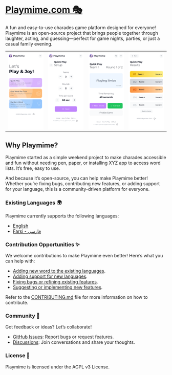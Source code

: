 # [Playmime.com 🎭](https://playmime.com)

A fun and easy-to-use charades game platform designed for everyone! Playmime is an open-source project that brings
people together through laughter, acting, and guessing—perfect for game nights, parties, or just a casual family
evening.

|                                                  |                                                  |                                                  |                                                  |
|--------------------------------------------------|--------------------------------------------------|--------------------------------------------------|--------------------------------------------------|
| ![Playmime](/public/screenshots/en/mobile-1.png) | ![Playmime](/public/screenshots/en/mobile-2.png) | ![Playmime](/public/screenshots/en/mobile-3.png) | ![Playmime](/public/screenshots/en/mobile-4.png) |

## Why Playmime?

Playmime started as a simple weekend project to make charades accessible and fun without needing pen, paper, or
installing XYZ app to access word lists. It’s free, easy to use.

And because it’s open-source, you can help make Playmime better! Whether you’re fixing bugs, contributing new features,
or adding support for your language, this is a community-driven platform for everyone.

### Existing Languages 🌍

Playmime currently supports the following languages:

- [English](https://playmime.com/en)
- [Farsi - فارسی](https://playmime.com/fa)

### Contribution Opportunities ✨

We welcome contributions to make Playmime even better! Here’s what you can help with:

- [Adding new word to the existing languages](CONTRIBUTING.md#adding-new-words-to-existing-languages).
- [Adding support for new languages](CONTRIBUTING.md#adding-a-new-language).
- [Fixing bugs or refining existing features](CONTRIBUTING.md#fixing-bugs).
- [Suggesting or implementing new features](CONTRIBUTING.md#implementing-new-features).

Refer to the [CONTRIBUTING.md](CONTRIBUTING.md) file for more information on how to contribute.

### Community 💬

Got feedback or ideas? Let’s collaborate!

- [GitHub Issues](https://github.com/behnamazimi/playmime/issues): Report bugs or request features.
- [Discussions](https://github.com/behnamazimi/playmime/discussions): Join conversations and share your thoughts.

### License 📜

Playmime is licensed under the AGPL v3 License.